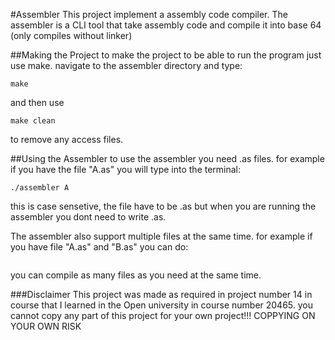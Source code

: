 #Assembler
This project implement a assembly code compiler.
The assembler is a CLI tool that take assembly code and compile it into base 64 (only compiles without linker)

##Making the Project
to make the project to be able to run the program just use make.
navigate to the assembler directory and type:
```
make
```
and then use
```
make clean
```
to remove any access files.

##Using the Assembler
to use the assembler you need .as files. for example if you have the file "A.as" you will type into the terminal:
```
./assembler A
```
this is case sensetive, the file have to be .as but when you are running the assembler you dont need to write .as.

The assembler also support multiple files at the same time. for example if you have file "A.as" and "B.as" you can do:
```./assembler A B 
```
you can compile as many files as you need at the same time.

###Disclaimer
This project was made as required in project number 14 in course that I learned in the Open university in course number 20465.
you cannot copy any part of this project for your own project!!!
COPPYING ON YOUR OWN RISK

